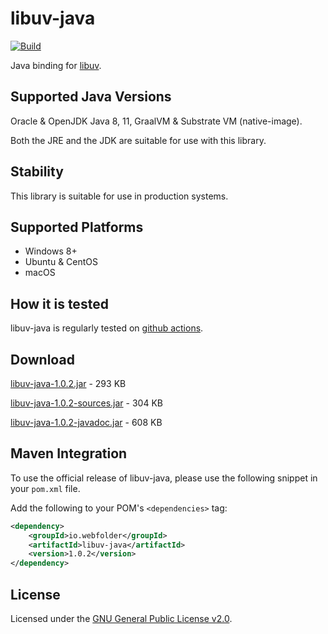 # libuv-java

[![Build](https://github.com/webfolderio/libuv-java/workflows/libuv-java/badge.svg)](https://github.com/webfolderio/libuv-java/actions?query=workflow%3Alibuv-java)

Java binding for [libuv](https://github.com/libuv/libuv).

Supported Java Versions
-----------------------

Oracle & OpenJDK Java 8, 11, GraalVM & Substrate VM (native-image).

Both the JRE and the JDK are suitable for use with this library.

Stability
---------
This library is suitable for use in production systems.

Supported Platforms
-------------------
* Windows 8+
* Ubuntu & CentOS
* macOS

How it is tested
----------------
libuv-java is regularly tested on [github actions](https://github.com/webfolderio/libuv-java/actions?query=workflow%3Alibuv-java).

Download
--------

[libuv-java-1.0.2.jar](https://github.com/webfolderio/libuv-java/releases/download/1.0.2/libuv-java-1.0.2.jar) - 293 KB

[libuv-java-1.0.2-sources.jar](https://github.com/webfolderio/libuv-java/releases/download/1.0.2/libuv-java-1.0.2-sources.jar) - 304 KB

[libuv-java-1.0.2-javadoc.jar](https://github.com/webfolderio/libuv-java/releases/download/1.0.2/libuv-java-1.0.2-javadoc.jar) - 608 KB

Maven Integration
-----------------

To use the official release of libuv-java, please use the following snippet in your `pom.xml` file.

Add the following to your POM's `<dependencies>` tag:

```xml
<dependency>
    <groupId>io.webfolder</groupId>
    <artifactId>libuv-java</artifactId>
    <version>1.0.2</version>
</dependency>
```

License
-------
Licensed under the [GNU General Public License v2.0](https://github.com/webfolderio/libuv-java/blob/master/LICENSE).

